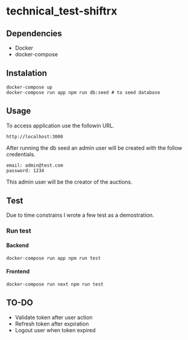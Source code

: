 # technical_test-shiftrx

## Dependencies

- Docker
- docker-compose

## Instalation

```
docker-compose up
docker-compose run app npm run db:seed # to seed database
```

## Usage

To access application use the followin URL.

```
http://localhost:3000
```

After running the db seed an admin user will be created with the follow credentials.

```
email: admin@test.com
password: 1234
```

This admin user will be the creator of the auctions.

## Test

Due to time constrains I wrote a few test as a demostration.

### Run test

#### Backend

```
docker-compose run app npm run test
```

#### Frontend

```
docker-compose run next npm run test
```

## TO-DO

- Validate token after user action
- Refresh token after expiration
- Logout user when token expired
